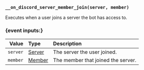 ### `__on_discord_server_member_join(server, member)`

Executes when a user joins a server the bot has access to.


### {event inputs:}

|    Value | Type                        | Description                        |
|---------:|:----------------------------|:-----------------------------------|
| `server` | [Server](/values/server.md) | The server the user joined.        |
| `member` | [Member](/values/member.md) | The member that joined the server. |